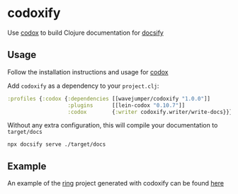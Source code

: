 # codoxify

Use [codox](https://github.com/weavejester/codox) to build Clojure documentation for [docsify](https://github.com/docsifyjs/docsify)

## Usage

Follow the installation instructions and usage for [codox](https://github.com/weavejester/codox)

Add `codoxify` as a dependency to your `project.clj`:

```clojure
:profiles {:codox {:dependencies [[wavejumper/codoxify "1.0.0"]]
                   :plugins      [[lein-codox "0.10.7"]]
                   :codox        {:writer codoxify.writer/write-docs}}}
```

Without any extra configuration, this will compile your documentation to `target/docs`

```
npx docsify serve ./target/docs
```

## Example

An example of the [ring](https://github.com/ring-clojure/ring) project generated with codoxify can be found [here](https://tscrowley.dev/codoxify/)
